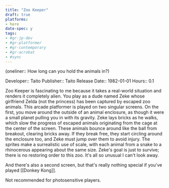 ```yaml
---
title: "Zoo Keeper"
draft: true
platforms:
- here
date-spec: y
tags:
- #gr-jp-dev 
- #gr-platformer 
- #gr-contemporary 
- #gr-acrobat 
- #sync
---
```


(oneliner:: How long can you hold the animals in?)

Developer:: Taito
Publisher:: Taito
Release Date:: 1982-01-01
Hours:: 0.1

Zoo Keeper is fascinating to me because it takes a real-world situation and renders it completely alien. You play as a dude named Zeke whose girlfriend Zelda (not the princess) has been captured by escaped zoo animals. This arcade platformer  is played on two singular screens. On the first, you move around the outside of an animal enclosure, as though it were a small planet pulling you in with its gravity. Zeke lays bricks as he walks, which slow the progress of escaped animals originating from the cage at the center of the screen. These animals bounce around like the ball from breakout, clearing bricks away. If they break free, they start circling around the enclosure too, and Zeke must jump over them to avoid injury. The sprites make a surrealistic use of scale, with each animal from a snake to a rhinocerous appearing about the same size. Zeke's goal is just to survive; there is no restoring order to this zoo. It's all so unusual I can't look away.

And there's also a second screen, but that's really nothing special if you've played [[Donkey Kong]].

Not recommended for photosensitive players.